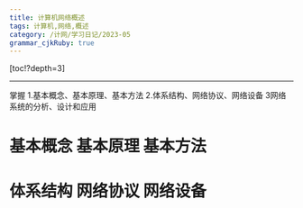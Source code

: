 ```yaml
---
title: 计算机网络概述
tags: 计算机,网络,概述
category: /计网/学习日记/2023-05
grammar_cjkRuby: true
---
```



[toc!?depth=3]

----------

 掌握
 1.基本概念、基本原理、基本方法
 2.体系结构、网络协议、网络设备
 3网络系统的分析、设计和应用
# 基本概念 基本原理 基本方法 

# 体系结构 网络协议 网络设备